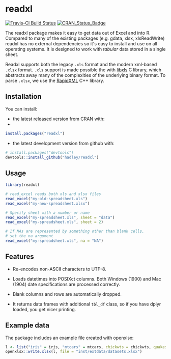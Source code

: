 # readxl

[![Travis-CI Build Status](https://travis-ci.org/hadley/readxl.png?branch=master)](https://travis-ci.org/hadley/readxl)
[![CRAN_Status_Badge](http://www.r-pkg.org/badges/version/readxl)](http://cran.r-project.org/package=readxl)

The readxl package makes it easy to get data out of Excel and into R. Compared to many of the existing packages (e.g. gdata, xlsx, xlsReadWrite) readxl has no external dependencies so it's easy to install and use on all operating systems.  It is designed to work with _tabular_ data stored in a single sheet.

Readxl supports both the legacy `.xls` format and the modern xml-based `.xlsx` format. `.xls` support is made possible the with [libxls](http://sourceforge.net/projects/libxls/) C library, which abstracts away many of the complexities of the underlying binary format. To parse `.xlsx`, we use the [RapidXML](http://rapidxml.sourceforge.net) C++ library.

## Installation

You can install:

* the latest released version from CRAN with:
*
```R
install.packages("readxl")
```

* the latest development version from github with:

```R
# install.packages("devtools")
devtools::install_github("hadley/readxl")
```

## Usage

```R
library(readxl)

# read_excel reads both xls and xlsx files
read_excel("my-old-spreadsheet.xls")
read_excel("my-new-spreadsheet.xlsx")

# Specify sheet with a number or name
read_excel("my-spreadsheet.xls", sheet = "data")
read_excel("my-spreadsheet.xls", sheet = 2)

# If NAs are represented by something other than blank cells,
# set the na argument
read_excel("my-spreadsheet.xls", na = "NA")
```

## Features

* Re-encodes non-ASCII characters to UTF-8.

* Loads datetimes into POSIXct columns. Both Windows (1900) and Mac (1904) 
  date specifications are processed correctly.

* Blank columns and rows are automatically dropped.

* It returns data frames with additional `tbl_df` class, so if you have
  dplyr loaded, you get nicer printing.

## Example data

The package includes an example file created with openxlsx:

```R
l <- list("iris" = iris, "mtcars" = mtcars, chickwts = chickwts, quakes = quakes)
openxlsx::write.xlsx(l, file = "inst/extdata/datasets.xlsx")
```
